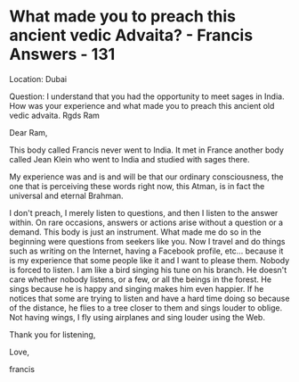 # What made you to preach this ancient vedic Advaita? - Francis Answers - 131



  







Location: Dubai&nbsp;





Question: I understand that you had the opportunity to meet sages in India. How was your experience and what made you to preach this ancient old vedic advaita. Rgds Ram





  







Dear Ram,



This body called Francis never went to India. It met in France another body called Jean Klein who went to India and studied with sages there.&nbsp;

My experience was and is and will be that our ordinary consciousness, the one that is perceiving these words right now, this Atman, is in fact the universal and eternal Brahman.&nbsp;

I don't preach, I merely listen to questions, and then I listen to the answer within. On rare occasions, answers or actions arise without a question or a demand. This body is just an instrument. What made me do so in the beginning were questions from seekers like you. Now I travel and do things such as writing on the Internet, having a Facebook profile, etc&hellip; because it is my experience that some people like it and I want to please them. Nobody is forced to listen. I am like a bird singing his tune on his branch. He doesn't care whether nobody listens, or a few, or all the beings in the forest. He sings because he is happy and singing makes him even happier. If he notices that some are trying to listen and have a hard time doing so because of the distance, he flies to a tree closer to them and sings louder to oblige. Not having wings, I fly using airplanes and sing louder using the Web.&nbsp;

Thank you for listening,

Love,

francis




